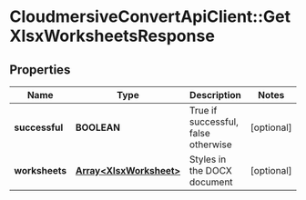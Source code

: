 # CloudmersiveConvertApiClient::GetXlsxWorksheetsResponse

## Properties
Name | Type | Description | Notes
------------ | ------------- | ------------- | -------------
**successful** | **BOOLEAN** | True if successful, false otherwise | [optional] 
**worksheets** | [**Array&lt;XlsxWorksheet&gt;**](XlsxWorksheet.md) | Styles in the DOCX document | [optional] 


